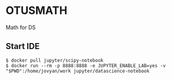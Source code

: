 # OTUSMATH

Math for DS

## Start IDE

```console
$ docker pull jupyter/scipy-notebook
$ docker run --rm -p 8888:8888 -e JUPYTER_ENABLE_LAB=yes -v "$PWD":/home/jovyan/work jupyter/datascience-notebook
```
